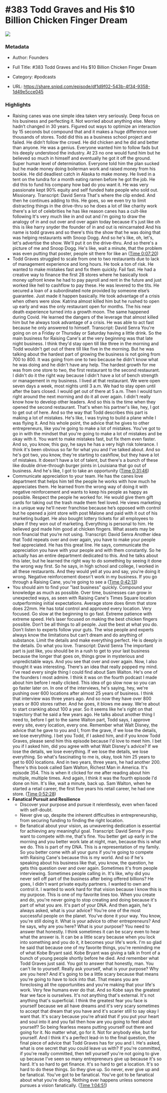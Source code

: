 # #383 Todd Graves and His $10 Billion Chicken Finger Dream

![](https://wsrv.nl/?url=https%3A%2F%2Fimage.simplecastcdn.com%2Fimages%2F6be45683-ba3d-4814-b870-8f3c8078f30b%2F98df74ec-9fae-423d-906a-b6118c773757%2F3000x3000%2Ffounders-20-thumbnail-203.jpg%3Faid%3Drss_feed&w=100&h=100)

### Metadata

- Author: Founders
- Full Title: #383 Todd Graves and His $10 Billion Chicken Finger Dream
- Category: #podcasts



- URL: https://share.snipd.com/episode/df1d9f02-543b-4f34-9358-1d49e5cce045

### Highlights

- Raising canes was one simple idea taken very seriously. Deep focus on his business and perfecting it. Not worried about anything else. Meny hadn’t changed in 30 years. Figured out ways to optimize an interaction by 15 seconds but compound that and it makes a huge difference over thousands of stores. Todd did this as a business school project and failed. He didn’t follow the crowd. He did chicken and he did and better than anyone. He was a genius. Everyone wanted him to follow fads but his deeply understood the industry. At 23 no one would fund him but he believed so much in himself and eventually he got it off the ground. Super human level of determination. Everyone told him the plan sucked but he made money doing boilerman work and raised money from his bookie. He did deadliest catch in Alaska to make money. He lived in a tent on the tundra for a month eating ramen before he got the job. He did this to fund his company how bad do you want it. He was very passionate kept 90% equity and self funded hate people who sold out. Missionary.
  Transcript:
  David Senra
  That's where the clip ended. And then he continues adding to this. He goes, so we even try to limit distracting things in the drive-thru so he does a lot of like charity work there's a lot of celebrities he has like reason canes has a cult-like following It's very much like in and out and i'm going to draw the analogy of in and out over and over again today because it's just like oh this is like harry snyder the founder of in and out is reincarnated And his name is todd graves and so there's this the show that he was doing that was helping restaurants with Snoop Dogg. And so he's like, oh, let's, let's advertise the show. We'll put it on the drive-thru. And so there's a picture of me and Snoop Dogg. He's like, wait a minute, that the problem was even putting that poster, people sit there for like an ([Time 0:07:20](https://share.snipd.com/snip/4f440007-dc77-4452-a174-7e9c61e68ffd))
- Todd Graves struggled to scale from one to two restaurants due to lack of management experience and long hours. He took a ton of risk. He wanted to make mistakes fast and fix them quickly. Fail fast. He had a creative way to finance the first 28 stores where he basically took money upfront knew he had to pay payroll and rent in the future and just worked like hell to cashflow to pay these. He was levered to the tits. He secured a loan of a subordinated note provided by someone else’s guarantee. Just made it happen basically. He took advantage of a crisis when others were slow. Katrina almost killed him but he rushed to open up early and was the only restaurant open for months. The his near death experience turned into a growth moon. The same happened during Covid. He learned the dangers of the leverage that almost killed him but he always took advantage of a crisis. He was able to act fast because he only answered to himself.
  Transcript:
  David Senra
  You're going on on a Friday or Thursday or Saturday having a little drink. So the main business for Raising Cane's at the very beginning was that late night business. I think they'd stay open till like three in the morning and Todd wouldn't get out of there till like five in the morning. But he was talking about the hardest part of growing the business is not going from 700 to 800. It was going from one to two because he didn't know what he was doing and he didn't have any help. The hardest growth for me was from one store to two, the first restaurant to the second restaurant. I didn't do it the right way because I didn't have a lot of bench strength or management in my business. I lived at that restaurant. We were open seven days a week, most nights until 3 a.m. We had to stay open until after the bars closed. I would get out of there at 5 a.m. Then I would turn right around the next morning and do it all over again. I didn't really know how to develop other leaders. And so this is the time when they opened the second restaurant. That's when his partner's like, hey, I got to get out of here. And so the way that Todd describes this part is making a lot of mistakes. He's like, I was trying to build a plane while I was flying it. And his whole point, the advice that he gives to other entrepreneurs, like you're going to make a lot of mistakes. You've got to go in with the mindset that you're going to make a lot of mistakes and be okay with it. You want to make mistakes fast, but fix them even faster. And so, you know, this guy, he says he has a very high risk tolerance. I think it's been obvious so far for what you and I've talked about. And so he's got two, you know, they're starting to cashflow, but they have a lot of mistakes. It doesn't have a lot of talent, but there's a bunch of these like double drive-through burger joints in Louisiana that go out of business. And he's like, I got to take an opportunity ([Time 0:31:46](https://share.snipd.com/snip/4976fccc-a80e-47f3-bee8-80a1848d2a3a))
- Communicate appreciation to your team. He has the canes love department that helps him tell the people he works with how much he appreciates them. He learned from the wrong way of doing it with negative reinforcement and wants to keep his people as happy as possible. Respect the people he worked for. He would give them gift cards for taking out the trash made them feel loved. He views marketing in a unique way he’ll never franchise because he’s opposed with control but he opened a joint store with post Malone and paid with it out of his marketing budget. He also bought lottery tickets for all employees to share if they won out of marketing. Everything is personal to him. He believed god made him good at chicken fingers. What assets may be non financial that you’re not using.
  Transcript:
  David Senra
  Another idea that Todd repeats over and over again, you have to make your people feel appreciated. He has this great line. He says, communicate the appreciation you have with your people and with them constantly. So he actually has an entire department dedicated to this. And he talks about this later, but he learned the right way to do something by seeing it done the wrong way first. So he says, in high school and college, I worked in all these restaurants. And they would yell at you and say, you're doing it wrong. Negative reinforcement doesn't work in my business. If you go through a Raising Cane, you're going to see a ([Time 0:42:13](https://share.snipd.com/snip/8457e19c-31c9-4161-900e-c958879d21f3))
- You should aim to find your "last business" quickly. Compound your knowledge as much as possible. Over time, businesses can grow in unexpected ways, as seen with Raising Cane's Times Square location outperforming initial expectations. Average store does 6mm that store does 22mm. He has total control and approved every location. Very focused. Go slow at the beginning to go fast. Extreme patience with extreme speed. He’s laser focused on making the best chicken fingers possible. Don’t be all things to all people. Just the best at what you do. Don’t listen to experts follow your guts. The wise people and experts always know the limitations but can’t dream and do anything of substance. Limit the details and make everything perfect. He is deeply in the details. Do what you love.
  Transcript:
  David Senra
  The important part is just like, you should be in a rush to get to your last business because the longer that goes on, things grow in mysterious and unpredictable ways. And you see that over and over again. Now, I also thought it was interesting. There's an idea that really popped my mind. I've read every single thing I could find about Sam Walton. He's one of the founders I most admire. I think it was on the fourth podcast I made about him before I really clicked. This idea of go slow now so you can go faster later on. In one of the interviews, he's saying, hey, we're pushing over 600 locations after almost 25 years of business. I think that interview was three years ago. And so now they have over 800 years or 800 stores rather. And he goes, it blows me away. We're about to start cranking about 100 a year. So it seems like he's right on that trajectory that he said a few years ago. He talks about another thing I need to, before I get to the same Walton part, Todd says, I approve every site, every location, every one. Remember what Walt Disney, the advice that he gave to you and I, from the grave, if we lose the details, we lose everything. I bet you Todd, if I asked him, and if you know Todd Graves, please send him this episode because I'd love to meet him. I bet you if I asked him, did you agree with what Walt Disney's advice? If we lose the details, we lose everything. If we lose the details, we lose everything. So what's fascinating to me is, okay, took him 25 years to get to 600 locations. And in two years, three years, he had another 200. There's this book called Sam Walton, Richest Man in America. It's episode 354. This is when it clicked for me after reading about him multiple, multiple times. And again, I think it was the fourth episode I'd done on him. It's like, wait a minute, back up. Sam Walton, when he started a retail career, the first five years his retail career, he had one store. ([Time 0:52:28](https://share.snipd.com/snip/5e650f72-e8a4-4bfe-8810-20c763f0720a))
- **Fanatical Pursuit and Resilience**
  - Discover your purpose and pursue it relentlessly, even when faced with self-doubt.
  - Never give up, despite the inherent difficulties in entrepreneurship, from securing funding to finding the right location.
  - Be fanatical about your vision, as unwavering dedication is essential for achieving any meaningful goal.
  Transcript:
  David Senra
  If you want to compete with me, that's fine. You better get up early in the morning and you better work late at night, man, because this is what we do. This is part of my DNA. This is a representation of my family. So you better come with all your guns if you're going to compete with Raising Cane's because this is my world. And so if he's speaking about his business like that, you know, the question, he gets this question over and over again. Sometimes it's from people interviewing. Sometimes people calling in. It's like, why did you never sell off part of the business after being offered billions? He goes, I didn't want private equity partners. I wanted to own and control it. I wanted to work hard for that vision because I know this is my purpose. This is one of my favorite lines too. When you create and do, you're never going to stop creating and doing because it's part of what you are. It's part of your DNA. And then again, he's always asked, what is your advice? You're one of the most successful people on the planet. You've done it your way. You know, you're still doing it. What is your advice to other entrepreneurs? And he says, why are you here? What is your purpose? You need to answer that honestly. I think sometimes it can be scary even to hear what the answer is. It can be a little scary because when you lock into something and you do it, it becomes your life's work. I'm so glad he said that because one of my favorite things, you're reminding me of what Kobe Bryant said. Kobe Bryant was giving a talk in front of a bunch of young people shortly before he died. And remember what Todd Graves just said. You got to answer that honestly, man. You can't lie to yourself. Really ask yourself, what is your purpose? Why are you here? And it's going to be a little scary because that means you're going to have to lock into that. That means you are foreclosing all the opportunities and you're making that your life's work. Very few humans ever do that. And so Kobe says the greatest fear we face is ourselves. It's not anything that's external. It's not anything that's superficial. I think the greatest fear you face is yourself because we all have dreams and it's very scary sometimes to accept that dream that you have and it's scarier still to say okay I want that. It's scary because you're afraid that if you put your heart and soul into it and you fail then how are you going to feel about yourself? So being fearless means putting yourself out there and going for it. No matter what, go for it. Not for anybody else, but for yourself. And I think it's a perfect lead-in to the final question, the final piece of advice that Todd Graves has for you and I. He's asked, what is one secret that you could leave us with? If you're committed, if you're really committed, then tell yourself you're not going to give up because I've seen so many entrepreneurs give up because it's so hard. It's so hard to get finance. It's so hard to get a location. It's so hard to do these things. So they give up. So never, ever give up and be fanatical. You've got to be fanatical. You've got to be fanatical about what you're doing. Nothing ever happens unless someone pursues a vision fanatically. ([Time 1:04:51](https://share.snipd.com/snip/6d6cea7a-efd6-47e5-aa07-1da6827cc11e))
